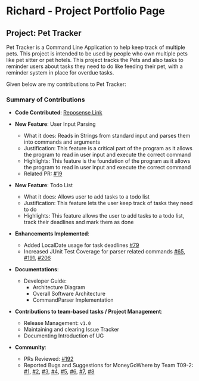 # Richard - Project Portfolio Page

## Project: Pet Tracker

Pet Tracker is a Command Line Application to help keep track of multiple pets.
This project is intended to be used by people who own multiple pets like pet sitter or pet hotels.
This project tracks the Pets and also tasks to reminder users about tasks they need to do like feeding their pet,
with a reminder system in place for overdue tasks.

Given below are my contributions to Pet Tracker:

### Summary of Contributions
* **Code Contributed**: [Reposense Link](https://nus-cs2113-ay2223s2.github.io/tp-dashboard/?search=&sort=groupTitle&sortWithin=title&timeframe=commit&mergegroup=&groupSelect=groupByRepos&breakdown=true&checkedFileTypes=docs~functional-code~test-code~other&since=2023-02-17&tabOpen=true&tabType=authorship&tabAuthor=SpawnageLoong&tabRepo=AY2223S2-CS2113-T11-3%2Ftp%5Bmaster%5D&authorshipIsMergeGroup=false&authorshipFileTypes=docs~functional-code~test-code&authorshipIsBinaryFileTypeChecked=false&authorshipIsIgnoredFilesChecked=false)


* **New Feature**: User Input Parsing
    * What it does: Reads in Strings from standard input and parses them into commands and arguments
    * Justification: This feature is a critical part of the program as it allows the program to read in user input and
      execute the correct command
    * Highlights: This feature is the foundation of the program as it allows the program to read in user input and execute
      the correct command
    * Related PR:   [\#19](https://github.com/AY2223S2-CS2113-T11-3/tp/pull/19)

<div style="page-break-after: always;"></div>

* **New Feature**: Todo List
    * What it does: Allows user to add tasks to a todo list
    * Justification: This feature lets the user keep track of tasks they need to do
    * Highlights: This feature allows the user to add tasks to a todo list, track their deadlines and mark them as done


* **Enhancements Implemented**:
    * Added LocalDate usage for task deadlines
      [\#79](https://github.com/AY2223S2-CS2113-T11-3/tp/pull/79)
    * Increased JUnit Test Coverage for parser related commands
      [\#65](https://github.com/AY2223S2-CS2113-T11-3/tp/pull/65),
      [\#191](https://github.com/AY2223S2-CS2113-T11-3/tp/pull/191),
      [\#206](https://github.com/AY2223S2-CS2113-T11-3/tp/pull/206)

* **Documentations**:
    * Developer Guide:
        * Architecture Diagram
        * Overall Software Architecture
        * CommandParser Implementation


* **Contributions to team-based tasks / Project Management**:
    * Release Management: `v1.0`
    * Maintaining and clearing Issue Tracker
    * Documenting Introduction of UG


* **Community**:
    * PRs Reviewed: [\#192](https://github.com/AY2223S2-CS2113-T11-3/tp/pull/192)
    * Reported Bugs and Suggestions for MoneyGoWhere by Team T09-2:
      [\#1](https://github.com/SpawnageLoong/ped/issues/1),
      [\#2](https://github.com/SpawnageLoong/ped/issues/2),
      [\#3](https://github.com/SpawnageLoong/ped/issues/3),
      [\#4](https://github.com/SpawnageLoong/ped/issues/4),
      [\#5](https://github.com/SpawnageLoong/ped/issues/5),
      [\#6](https://github.com/SpawnageLoong/ped/issues/6),
      [\#7](https://github.com/SpawnageLoong/ped/issues/7),
      [\#8](https://github.com/SpawnageLoong/ped/issues/8)
